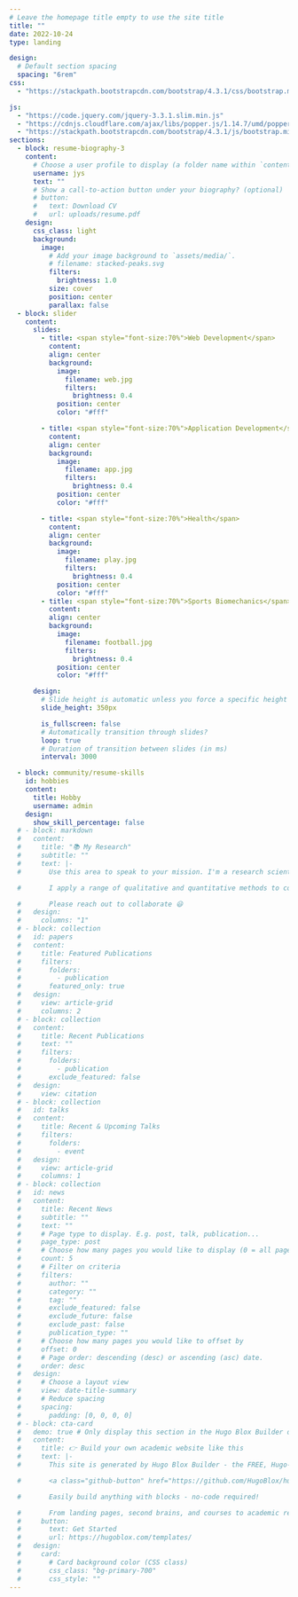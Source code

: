 ```yaml
---
# Leave the homepage title empty to use the site title
title: ""
date: 2022-10-24
type: landing

design:
  # Default section spacing
  spacing: "6rem"
css:
  - "https://stackpath.bootstrapcdn.com/bootstrap/4.3.1/css/bootstrap.min.css"

js:
  - "https://code.jquery.com/jquery-3.3.1.slim.min.js"
  - "https://cdnjs.cloudflare.com/ajax/libs/popper.js/1.14.7/umd/popper.min.js"
  - "https://stackpath.bootstrapcdn.com/bootstrap/4.3.1/js/bootstrap.min.js"
sections:
  - block: resume-biography-3
    content:
      # Choose a user profile to display (a folder name within `content/authors/`)
      username: jys
      text: ""
      # Show a call-to-action button under your biography? (optional)
      # button:
      #   text: Download CV
      #   url: uploads/resume.pdf
    design:
      css_class: light
      background:
        image:
          # Add your image background to `assets/media/`.
          # filename: stacked-peaks.svg
          filters:
            brightness: 1.0
          size: cover
          position: center
          parallax: false
  - block: slider
    content:
      slides:
        - title: <span style="font-size:70%">Web Development</span>
          content:
          align: center
          background:
            image:
              filename: web.jpg
              filters:
                brightness: 0.4
            position: center
            color: "#fff"

        - title: <span style="font-size:70%">Application Development</span>
          content:
          align: center
          background:
            image:
              filename: app.jpg
              filters:
                brightness: 0.4
            position: center
            color: "#fff"

        - title: <span style="font-size:70%">Health</span>
          content:
          align: center
          background:
            image:
              filename: play.jpg
              filters:
                brightness: 0.4
            position: center
            color: "#fff"
        - title: <span style="font-size:70%">Sports Biomechanics</span>
          content:
          align: center
          background:
            image:
              filename: football.jpg
              filters:
                brightness: 0.4
            position: center
            color: "#fff"

      design:
        # Slide height is automatic unless you force a specific height (e.g. '400px')
        slide_height: 350px

        is_fullscreen: false
        # Automatically transition through slides?
        loop: true
        # Duration of transition between slides (in ms)
        interval: 3000

  - block: community/resume-skills
    id: hobbies
    content:
      title: Hobby
      username: admin
    design:
      show_skill_percentage: false
  # - block: markdown
  #   content:
  #     title: "📚 My Research"
  #     subtitle: ""
  #     text: |-
  #       Use this area to speak to your mission. I'm a research scientist in the Moonshot team at DeepMind. I blog about machine learning, deep learning, and moonshots.

  #       I apply a range of qualitative and quantitative methods to comprehensively investigate the role of science and technology in the economy.

  #       Please reach out to collaborate 😃
  #   design:
  #     columns: "1"
  # - block: collection
  #   id: papers
  #   content:
  #     title: Featured Publications
  #     filters:
  #       folders:
  #         - publication
  #       featured_only: true
  #   design:
  #     view: article-grid
  #     columns: 2
  # - block: collection
  #   content:
  #     title: Recent Publications
  #     text: ""
  #     filters:
  #       folders:
  #         - publication
  #       exclude_featured: false
  #   design:
  #     view: citation
  # - block: collection
  #   id: talks
  #   content:
  #     title: Recent & Upcoming Talks
  #     filters:
  #       folders:
  #         - event
  #   design:
  #     view: article-grid
  #     columns: 1
  # - block: collection
  #   id: news
  #   content:
  #     title: Recent News
  #     subtitle: ""
  #     text: ""
  #     # Page type to display. E.g. post, talk, publication...
  #     page_type: post
  #     # Choose how many pages you would like to display (0 = all pages)
  #     count: 5
  #     # Filter on criteria
  #     filters:
  #       author: ""
  #       category: ""
  #       tag: ""
  #       exclude_featured: false
  #       exclude_future: false
  #       exclude_past: false
  #       publication_type: ""
  #     # Choose how many pages you would like to offset by
  #     offset: 0
  #     # Page order: descending (desc) or ascending (asc) date.
  #     order: desc
  #   design:
  #     # Choose a layout view
  #     view: date-title-summary
  #     # Reduce spacing
  #     spacing:
  #       padding: [0, 0, 0, 0]
  # - block: cta-card
  #   demo: true # Only display this section in the Hugo Blox Builder demo site
  #   content:
  #     title: 👉 Build your own academic website like this
  #     text: |-
  #       This site is generated by Hugo Blox Builder - the FREE, Hugo-based open source website builder trusted by 250,000+ academics like you.

  #       <a class="github-button" href="https://github.com/HugoBlox/hugo-blox-builder" data-color-scheme="no-preference: light; light: light; dark: dark;" data-icon="octicon-star" data-size="large" data-show-count="true" aria-label="Star HugoBlox/hugo-blox-builder on GitHub">Star</a>

  #       Easily build anything with blocks - no-code required!

  #       From landing pages, second brains, and courses to academic resumés, conferences, and tech blogs.
  #     button:
  #       text: Get Started
  #       url: https://hugoblox.com/templates/
  #   design:
  #     card:
  #       # Card background color (CSS class)
  #       css_class: "bg-primary-700"
  #       css_style: ""
---
```

